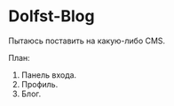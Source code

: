 Dolfst-Blog
=======

Пытаюсь поставить на какую-либо CMS.

План:<br> 
1) Панель входа.<br>
2) Профиль.<br> 
3) Блог.<br>

